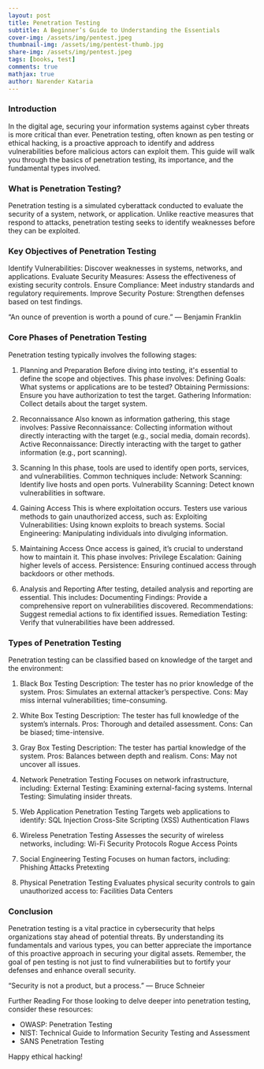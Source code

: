 ```yaml
---
layout: post
title: Penetration Testing
subtitle: A Beginner’s Guide to Understanding the Essentials
cover-img: /assets/img/pentest.jpeg
thumbnail-img: /assets/img/pentest-thumb.jpg
share-img: /assets/img/pentest.jpeg
tags: [books, test]
comments: true
mathjax: true
author: Narender Kataria
---
```

### Introduction
In the digital age, securing your information systems against cyber threats is more critical than ever. Penetration testing, often known as pen testing or ethical hacking, is a proactive approach to identify and address vulnerabilities before malicious actors can exploit them. This guide will walk you through the basics of penetration testing, its importance, and the fundamental types involved.

### What is Penetration Testing?
Penetration testing is a simulated cyberattack conducted to evaluate the security of a system, network, or application. Unlike reactive measures that respond to attacks, penetration testing seeks to identify weaknesses before they can be exploited.

### Key Objectives of Penetration Testing
Identify Vulnerabilities: Discover weaknesses in systems, networks, and applications.
Evaluate Security Measures: Assess the effectiveness of existing security controls.
Ensure Compliance: Meet industry standards and regulatory requirements.
Improve Security Posture: Strengthen defenses based on test findings.

“An ounce of prevention is worth a pound of cure.” — Benjamin Franklin

### Core Phases of Penetration Testing
Penetration testing typically involves the following stages:

1. Planning and Preparation
Before diving into testing, it's essential to define the scope and objectives. This phase involves:
Defining Goals: What systems or applications are to be tested?
Obtaining Permissions: Ensure you have authorization to test the target.
Gathering Information: Collect details about the target system.

2. Reconnaissance
Also known as information gathering, this stage involves:
Passive Reconnaissance: Collecting information without directly interacting with the target (e.g., social media, domain records).
Active Reconnaissance: Directly interacting with the target to gather information (e.g., port scanning).

3. Scanning
In this phase, tools are used to identify open ports, services, and vulnerabilities. Common techniques include:
Network Scanning: Identify live hosts and open ports.
Vulnerability Scanning: Detect known vulnerabilities in software.

4. Gaining Access
This is where exploitation occurs. Testers use various methods to gain unauthorized access, such as:
Exploiting Vulnerabilities: Using known exploits to breach systems.
Social Engineering: Manipulating individuals into divulging information.

5. Maintaining Access
Once access is gained, it’s crucial to understand how to maintain it. This phase involves:
Privilege Escalation: Gaining higher levels of access.
Persistence: Ensuring continued access through backdoors or other methods.

6. Analysis and Reporting
After testing, detailed analysis and reporting are essential. This includes:
Documenting Findings: Provide a comprehensive report on vulnerabilities discovered.
Recommendations: Suggest remedial actions to fix identified issues.
Remediation Testing: Verify that vulnerabilities have been addressed.

### Types of Penetration Testing
Penetration testing can be classified based on knowledge of the target and the environment:

1. Black Box Testing
Description: The tester has no prior knowledge of the system.
Pros: Simulates an external attacker’s perspective.
Cons: May miss internal vulnerabilities; time-consuming.

2. White Box Testing
Description: The tester has full knowledge of the system’s internals.
Pros: Thorough and detailed assessment.
Cons: Can be biased; time-intensive.

3. Gray Box Testing
Description: The tester has partial knowledge of the system.
Pros: Balances between depth and realism.
Cons: May not uncover all issues.

4. Network Penetration Testing
Focuses on network infrastructure, including:
External Testing: Examining external-facing systems.
Internal Testing: Simulating insider threats.

5. Web Application Penetration Testing
Targets web applications to identify:
SQL Injection
Cross-Site Scripting (XSS)
Authentication Flaws

6. Wireless Penetration Testing
Assesses the security of wireless networks, including:
Wi-Fi Security Protocols
Rogue Access Points

7. Social Engineering Testing
Focuses on human factors, including:
Phishing Attacks
Pretexting

8. Physical Penetration Testing
Evaluates physical security controls to gain unauthorized access to:
Facilities
Data Centers

### Conclusion
Penetration testing is a vital practice in cybersecurity that helps organizations stay ahead of potential threats. By understanding its fundamentals and various types, you can better appreciate the importance of this proactive approach in securing your digital assets. Remember, the goal of pen testing is not just to find vulnerabilities but to fortify your defenses and enhance overall security.

“Security is not a product, but a process.” — Bruce Schneier

Further Reading
For those looking to delve deeper into penetration testing, consider these resources:

- OWASP: Penetration Testing
- NIST: Technical Guide to Information Security Testing and Assessment
- SANS Penetration Testing

Happy ethical hacking!
